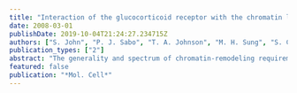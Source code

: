 ```yaml
---
title: "Interaction of the glucocorticoid receptor with the chromatin landscape"
date: 2008-03-01
publishDate: 2019-10-04T21:24:27.234715Z
authors: ["S. John", "P. J. Sabo", "T. A. Johnson", "M. H. Sung", "S. C. Biddie", "S. L. Lightman", "T. C. Voss", "S. R. Davis", "P. S. Meltzer", "J. A. Stamatoyannopoulos", "G. L. Hager"]
publication_types: ["2"]
abstract: "The generality and spectrum of chromatin-remodeling requirements for nuclear receptor function are unknown. We have characterized glucocorticoid receptor (GR) binding events and chromatin structural transitions across GR-induced or -repressed genes. This analysis reveals that GR binding invariably occurs at nuclease-accessible sites (DHS). A remarkable diversity of mechanisms, however, render these sites available for GR binding. Accessibility of the GR binding sites is either constitutive or hormone inducible. Within each category, some DHS sites require the Brg1-containing Swi/Snf complex, but others are Brg1 independent, implicating a different remodeling complex. The H2A.Z histone variant is highly enriched at both inducible and constitutive DHS sites and is subject to exchange during hormone activation. The DHS profile is highly cell specific, implicating cell-selective organization of the chromatin landscape as a critical determinant of tissue-selective receptor function. Furthermore, the widespread requirement for chromatin remodeling supports the recent hypothesis that the rapid exchange of receptor proteins occurs during nucleosome reorganization."
featured: false
publication: "*Mol. Cell*"
---
```


